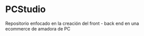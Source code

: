 # PCStudio
Repositorio enfocado en la creación del front - back end  en una ecommerce de amadora de PC
